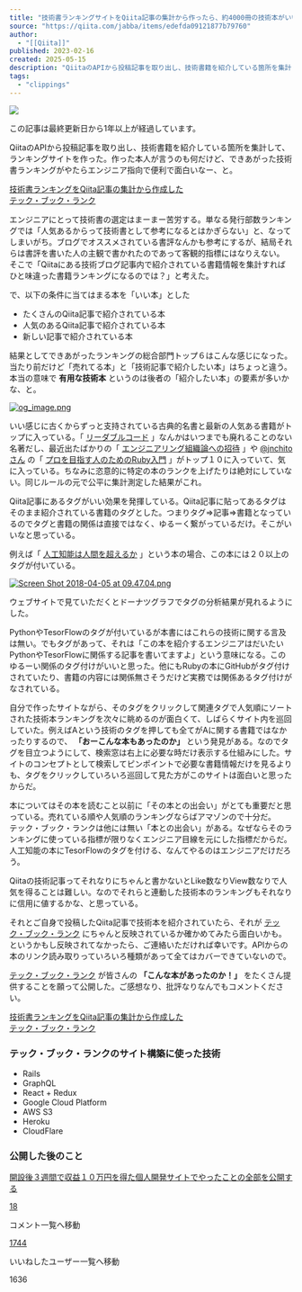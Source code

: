 ```yaml
---
title: "技術書ランキングサイトをQiita記事の集計から作ったら、約4000冊の技術本がいい感じに並んだ"
source: "https://qiita.com/jabba/items/edefda09121877b79760"
author:
  - "[[Qiita]]"
published: 2023-02-16
created: 2025-05-15
description: "QiitaのAPIから投稿記事を取り出し、技術書籍を紹介している箇所を集計して、ランキングサイトを作った。作った本人が言うのも何だけど、できあがった技術書ランキングがやたらエンジニア指向で便利で面白…"
tags:
  - "clippings"
---
```

![](https://relay-dsp.ad-m.asia/dmp/sync/bizmatrix?pid=c3ed207b574cf11376&d=x18o8hduaj&uid=3790085)

この記事は最終更新日から1年以上が経過しています。

QiitaのAPIから投稿記事を取り出し、技術書籍を紹介している箇所を集計して、ランキングサイトを作った。作った本人が言うのも何だけど、できあがった技術書ランキングがやたらエンジニア指向で便利で面白いなー、と。

[技術書ランキングをQiita記事の集計から作成した  
テック・ブック・ランク](https://techbookrank.com/)

エンジニアにとって技術書の選定はまーまー苦労する。単なる発行部数ランキングでは「人気あるからって技術書として参考になるとはかぎらない」と、なってしまいがち。ブログでオススメされている書評なんかも参考にするが、結局それらは書評を書いた人の主観で書かれたのであって客観的指標にはなりえない。  
そこで「Qiitaにある技術ブログ記事内で紹介されている書籍情報を集計すればひと味違った書籍ランキングになるのでは？」と考えた。

で、以下の条件に当てはまる本を「いい本」とした

- たくさんのQiita記事で紹介されている本
- 人気のあるQiita記事で紹介されている本
- 新しい記事で紹介されている本

結果としてできあがったランキングの総合部門トップ６はこんな感じになった。当たり前だけど「売れてる本」と「技術記事で紹介したい本」はちょっと違う。本当の意味で **有用な技術本** というのは後者の「紹介したい本」の要素が多いかな、と。

[![og_image.png](https://qiita-image-store.s3.amazonaws.com/0/108761/e422f7ad-981e-122e-5816-ef9bf653bc76.png)](https://qiita-user-contents.imgix.net/https%3A%2F%2Fqiita-image-store.s3.amazonaws.com%2F0%2F108761%2Fe422f7ad-981e-122e-5816-ef9bf653bc76.png?ixlib=rb-4.0.0&auto=format&gif-q=60&q=75&s=bbf125365c30b1be849313184afd4f7b)

いい感じに古くからずっと支持されている古典的名書と最新の人気ある書籍がトップに入っている。「 [リーダブルコード](https://techbookrank.com/books/5ab6c45330e8410004196087) 」なんかはいつまでも廃れることのない名著だし、最近出たばかりの「 [エンジニアリング組織論への招待](https://techbookrank.com/books/5ab6c3de30e8410004195c10) 」や [@jnchitoさん](https://qiita.com/jnchito) の「 [プロを目指す人のためのRuby入門](https://techbookrank.com/books/5ab6df0a30e841000419eabb) 」がトップ１０に入っていて、気に入っている。ちなみに恣意的に特定の本のランクを上げたりは絶対にしていない。同じルールの元で公平に集計測定した結果がこれ。

Qiita記事にあるタグがいい効果を発揮している。Qiita記事に貼ってあるタグはそのまま紹介されている書籍のタグとした。つまりタグ=>記事=>書籍となっているのでタグと書籍の関係は直接ではなく、ゆるーく繋がっているだけ。そこがいいなと思っている。

例えば「 [人工知能は人間を超えるか](https://techbookrank.com/books/5ab6c69b30e84100041972d3) 」という本の場合、この本には２０以上のタグが付いている。

[![Screen Shot 2018-04-05 at 09.47.04.png](https://qiita-image-store.s3.amazonaws.com/0/108761/7f60d34d-8f71-61b8-c8ae-16874cfbbc19.png)](https://qiita-user-contents.imgix.net/https%3A%2F%2Fqiita-image-store.s3.amazonaws.com%2F0%2F108761%2F7f60d34d-8f71-61b8-c8ae-16874cfbbc19.png?ixlib=rb-4.0.0&auto=format&gif-q=60&q=75&s=2eb50aa7e849d2cbc6b8c8bdd093fd33)

ウェブサイトで見ていただくとドーナツグラフでタグの分析結果が見れるようにした。

PythonやTesorFlowのタグが付いているが本書にはこれらの技術に関する言及は無い。でもタグがあって、それは「この本を紹介するエンジニアはだいたいPythonやTesorFlowに関係する記事を書いてますよ」という意味になる。このゆるーい関係のタグ付けがいいと思った。他にもRubyの本にGitHubがタグ付けされていたり、書籍の内容には関係無さそうだけど実務では関係あるタグ付けがなされている。

自分で作ったサイトながら、そのタグをクリックして関連タグで人気順にソートされた技術本ランキングを次々に眺めるのが面白くて、しばらくサイト内を巡回していた。例えばAという技術のタグを押しても全てがAに関する書籍ではなかったりするので、 **「おーこんな本もあったのか」** という発見がある。なのでタグを目立つようにして、検索窓は右上に必要な時だけ表示する仕組みにした。サイトのコンセプトとして検索してピンポイントで必要な書籍情報だけを見るよりも、タグをクリックしていろいろ巡回して見た方がこのサイトは面白いと思ったからだ。

本についてはその本を読むこと以前に「その本との出会い」がとても重要だと思っている。売れている順や人気順のランキングならばアマゾンので十分だ。  
テック・ブック・ランクは他には無い「本との出会い」がある。なぜならそのランキングに使っている指標が限りなくエンジニア目線を元にした指標だからだ。人工知能の本にTesorFlowのタグを付ける、なんてやるのはエンジニアだけだろう。

Qiitaの技術記事ってそれなりにちゃんと書かないとLike数なりView数なりで人気を得ることは難しい。なのでそれらと連動した技術本のランキングもそれなりに信用に値するかな、と思っている。

それとご自身で投稿したQiita記事で技術本を紹介されていたら、それが [テック・ブック・ランク](https://techbookrank.com/) にちゃんと反映されているか確かめてみたら面白いかも。というかもし反映されてなかったら、ご連絡いただければ幸いです。APIからの本のリンク読み取りっていろいろ種類があって全てはカバーできていないので。

[テック・ブック・ランク](https://techbookrank.com/) が皆さんの **「こんな本があったのか！」** をたくさん提供することを願って公開した。ご感想なり、批評なりなんでもコメントください。

[技術書ランキングをQiita記事の集計から作成した  
テック・ブック・ランク](https://techbookrank.com/)

### テック・ブック・ランクのサイト構築に使った技術

- Rails
- GraphQL
- React + Redux
- Google Cloud Platform
- AWS S3
- Heroku
- CloudFlare

### 公開した後のこと

[開設後３週間で収益１０万円を得た個人開発サイトでやったことの全部を公開する](https://qiita.com/jabba/items/1a49e860a09a613b09d4)

[18](https://qiita.com/jabba/items/#comments)

コメント一覧へ移動

[1744](https://qiita.com/jabba/items/edefda09121877b79760/likers)

いいねしたユーザー一覧へ移動

1636